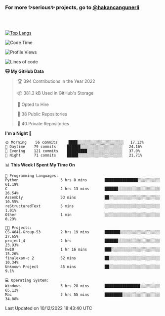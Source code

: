 ### For more ✨serious✨ projects, go to [@hakancangunerli](https://github.com/hakancangunerli)

<br>
<br>



[![Top Langs](https://github-readme-stats.vercel.app/api/top-langs/?username=63616e&layout=compact&hide=tex,html,shell,assembly,C&langs_count=6&exclude_repo=2015-csharp)](https://github.com/anuraghazra/github-readme-stats)


<!--START_SECTION:waka-->
![Code Time](http://img.shields.io/badge/Code%20Time-356%20hrs%2049%20mins-blue)

![Profile Views](http://img.shields.io/badge/Profile%20Views-1-blue)

![Lines of code](https://img.shields.io/badge/From%20Hello%20World%20I%27ve%20Written-1%20Million%20lines%20of%20code-blue)

**🐱 My GitHub Data** 

> 🏆 394 Contributions in the Year 2022
 > 
> 📦 381.3 kB Used in GitHub's Storage 
 > 
> 💼 Opted to Hire
 > 
> 📜 38 Public Repositories 
 > 
> 🔑 40 Private Repositories  
 > 
**I'm a Night 🦉** 

```text
🌞 Morning    56 commits     ████░░░░░░░░░░░░░░░░░░░░░   17.13% 
🌆 Daytime    79 commits     ██████░░░░░░░░░░░░░░░░░░░   24.16% 
🌃 Evening    121 commits    █████████░░░░░░░░░░░░░░░░   37.0% 
🌙 Night      71 commits     █████░░░░░░░░░░░░░░░░░░░░   21.71%

```


📊 **This Week I Spent My Time On** 

```text
💬 Programming Languages: 
Python                   5 hrs 8 mins        ███████████████░░░░░░░░░░   61.19% 
C                        2 hrs 13 mins       ██████░░░░░░░░░░░░░░░░░░░   26.54% 
Assembly                 53 mins             ██░░░░░░░░░░░░░░░░░░░░░░░   10.55% 
reStructuredText         5 mins              ░░░░░░░░░░░░░░░░░░░░░░░░░   1.01% 
Other                    1 min               ░░░░░░░░░░░░░░░░░░░░░░░░░   0.29%

🐱‍💻 Projects: 
CS-4641-Group-53         2 hrs 19 mins       ███████░░░░░░░░░░░░░░░░░░   27.65% 
project_4                2 hrs               ██████░░░░░░░░░░░░░░░░░░░   23.93% 
hw10                     1 hr 16 mins        ███░░░░░░░░░░░░░░░░░░░░░░   15.26% 
finalexam-c 2            52 mins             ██░░░░░░░░░░░░░░░░░░░░░░░   10.34% 
Unknown Project          45 mins             ██░░░░░░░░░░░░░░░░░░░░░░░   9.1%

💻 Operating System: 
Windows                  5 hrs 28 mins       ████████████████░░░░░░░░░   65.12% 
Mac                      2 hrs 55 mins       ████████░░░░░░░░░░░░░░░░░   34.88%

```


 Last Updated on 10/12/2022 18:43:40 UTC
<!--END_SECTION:waka-->


